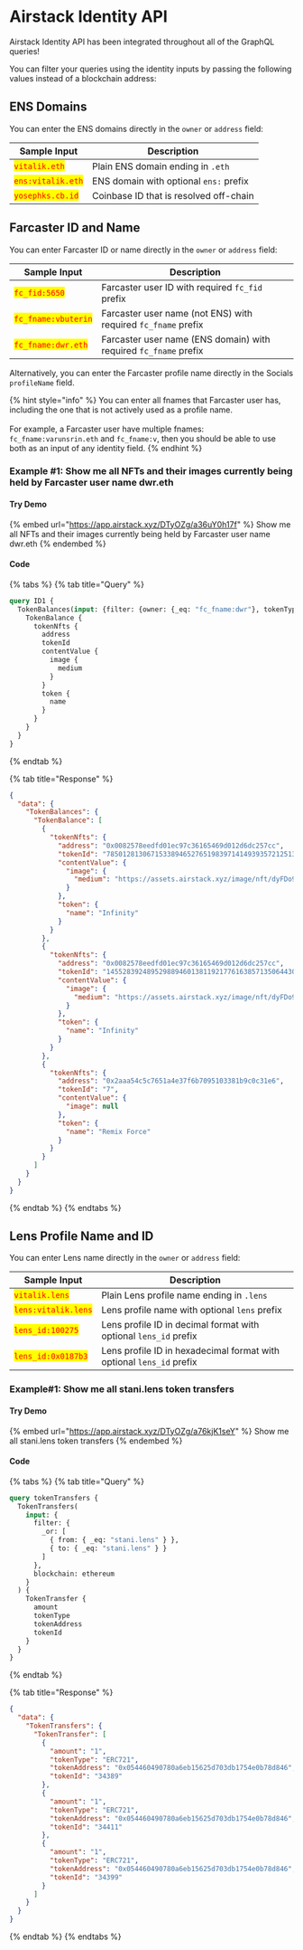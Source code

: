 # Airstack Identity API

Airstack Identity API has been integrated throughout all of the GraphQL queries!

You can filter your queries using the identity inputs by passing the following values instead of a blockchain address:

## **ENS** Domains

You can enter the ENS domains directly in the `owner` or `address` field:

| Sample Input                                      | Description                            |
| ------------------------------------------------- | -------------------------------------- |
| <mark style="color:red;">`vitalik.eth`</mark>     | Plain ENS domain ending in `.eth`      |
| <mark style="color:red;">`ens:vitalik.eth`</mark> | ENS domain with optional `ens:` prefix |
| <mark style="color:red;">`yosephks.cb.id`</mark>  | Coinbase ID that is resolved off-chain |

## **Farcaster** ID and Name

You can enter Farcaster ID or name directly in the `owner` or `address` field:

| Sample Input                                        | Description                                                      |
| --------------------------------------------------- | ---------------------------------------------------------------- |
| <mark style="color:red;">`fc_fid:5650`</mark>       | Farcaster user ID with required `fc_fid` prefix                  |
| <mark style="color:red;">`fc_fname:vbuterin`</mark> | Farcaster user name (not ENS) with required `fc_fname` prefix    |
| <mark style="color:red;">`fc_fname:dwr.eth`</mark>  | Farcaster user name (ENS domain) with required `fc_fname` prefix |

Alternatively, you can enter the Farcaster profile name directly in the Socials `profileName` field.

{% hint style="info" %}
You can enter all fnames that Farcaster user has, including the one that is not actively used as a profile name.\
\
For example, a Farcaster user have multiple fnames: `fc_fname:varunsrin.eth` and `fc_fname:v`, then you should be able to use both as an input of any identity field.
{% endhint %}

### Example #1: Show me all NFTs and their images currently being held by Farcaster user name dwr.eth

#### Try Demo

{% embed url="https://app.airstack.xyz/DTyOZg/a36uY0h17f" %}
Show me all NFTs and their images currently being held by Farcaster user name dwr.eth
{% endembed %}

#### Code

{% tabs %}
{% tab title="Query" %}
```graphql
query ID1 {
  TokenBalances(input: {filter: {owner: {_eq: "fc_fname:dwr"}, tokenType: {_in: [ERC721, ERC1155]}}, blockchain: ethereum}) {
    TokenBalance {
      tokenNfts {
        address
        tokenId
        contentValue {
          image {
            medium
          }
        }
        token {
          name
        }
      }
    }
  }
}
```
{% endtab %}

{% tab title="Response" %}
```json
{
  "data": {
    "TokenBalances": {
      "TokenBalance": [
        {
          "tokenNfts": {
            "address": "0x0082578eedfd01ec97c36165469d012d6dc257cc",
            "tokenId": "7850128130671533894652765198397141493935721251300528902294133048226415902660",
            "contentValue": {
              "image": {
                "medium": "https://assets.airstack.xyz/image/nft/dyFDo9ARD/t3yZOoy8Nq6oz4FNp4dRX6VXG4VO0/03HaEqfk4SWkzwaoqwPf9zzeAMN3X6nPI14uWP4b3n3U2HyNMwEoWkP9mdVxs7ucEyJZPx9uhZV7T6PY6eXVQs9f/RnbxASeXrJEfO1gNdnhQ3osADcjz/uOzleq7iMIjrU=/medium"
              }
            },
            "token": {
              "name": "Infinity"
            }
          }
        },
        {
          "tokenNfts": {
            "address": "0x0082578eedfd01ec97c36165469d012d6dc257cc",
            "tokenId": "14552839248952988946013811921776163857135064430444296228138892752085753508861",
            "contentValue": {
              "image": {
                "medium": "https://assets.airstack.xyz/image/nft/dyFDo9ARD/t3yZOoy8Nq6oz4FNp4dRX6VXG4VO0/03HlqVAl7WyJwqX9exhdRK1x9p4vwD/KxafdE0FN1R6gVHTIV4h3vBN2tVPR6XhPCjOqlr1nXo6vGM0Dd6BDaWeeib7G85tKSYloVz1ykZL7OMAENxdJQrmPx6mKXqkdOn0=/medium"
              }
            },
            "token": {
              "name": "Infinity"
            }
          }
        },
        {
          "tokenNfts": {
            "address": "0x2aaa54c5c7651a4e37f6b7095103381b9c0c31e6",
            "tokenId": "7",
            "contentValue": {
              "image": null
            },
            "token": {
              "name": "Remix Force"
            }
          }
        }
      ]
    }
  }
}
```
{% endtab %}
{% endtabs %}

## Lens Profile Name and ID

You can enter Lens name directly in the `owner` or `address` field:

| Sample Input                                        | Description                                                          |
| --------------------------------------------------- | -------------------------------------------------------------------- |
| <mark style="color:red;">`vitalik.lens`</mark>      | Plain Lens profile name ending in `.lens`                            |
| <mark style="color:red;">`lens:vitalik.lens`</mark> | Lens profile name with optional `lens` prefix                        |
| <mark style="color:red;">`lens_id:100275`</mark>    | Lens profile ID in decimal format with optional `lens_id` prefix     |
| <mark style="color:red;">`lens_id:0x0187b3`</mark>  | Lens profile ID in hexadecimal format with optional `lens_id` prefix |

### Example#1: Show me all stani.lens token transfers

#### Try Demo

{% embed url="https://app.airstack.xyz/DTyOZg/a76kjK1seY" %}
Show me all stani.lens token transfers
{% endembed %}

#### Code

{% tabs %}
{% tab title="Query" %}
```graphql
query tokenTransfers {
  TokenTransfers(
    input: {
      filter: {
        _or: [
          { from: { _eq: "stani.lens" } },
          { to: { _eq: "stani.lens" } }
        ]
      },
      blockchain: ethereum
    }
  ) {
    TokenTransfer {
      amount
      tokenType
      tokenAddress
      tokenId
    }
  }
}
```
{% endtab %}

{% tab title="Response" %}
```json
{
  "data": {
    "TokenTransfers": {
      "TokenTransfer": [
        {
          "amount": "1",
          "tokenType": "ERC721",
          "tokenAddress": "0x054460490780a6eb15625d703db1754e0b78d846",
          "tokenId": "34389"
        },
        {
          "amount": "1",
          "tokenType": "ERC721",
          "tokenAddress": "0x054460490780a6eb15625d703db1754e0b78d846",
          "tokenId": "34411"
        },
        {
          "amount": "1",
          "tokenType": "ERC721",
          "tokenAddress": "0x054460490780a6eb15625d703db1754e0b78d846",
          "tokenId": "34399"
        }
      ]
    }
  }
}
```
{% endtab %}
{% endtabs %}
